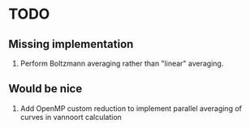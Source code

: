 
# TODO
## Missing implementation
1. Perform Boltzmann averaging rather than "linear" averaging.

## Would be nice
1. Add OpenMP custom reduction to implement parallel averaging of curves in
vannoort calculation
